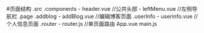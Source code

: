 #页面结构
.src
  .components
    - header.vue //公共头部
    - leftMenu.vue //左侧导航栏
  .page
    .addblog
     - addBlog.vue //编辑博客页面
    .userInfo
      - userinfo.vue //个人信息页面
  .router
    - router.js //单页面路由
  App.vue
  main.js
